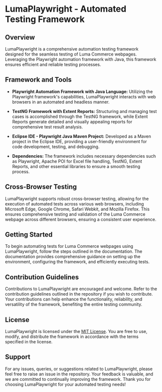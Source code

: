 # LumaPlaywright - Automated Testing Framework

## Overview

LumaPlaywright is a comprehensive automation testing framework designed for the seamless testing of Luma Commerce webpages. Leveraging the Playwright automation framework with Java, this framework ensures efficient and reliable testing processes.

## Framework and Tools

- **Playwright Automation Framework with Java Language:** Utilizing the Playwright framework's capabilities, LumaPlaywright interacts with web browsers in an automated and headless manner.

- **TestNG Framework with Extent Reports:** Structuring and managing test cases is accomplished through the TestNG framework, while Extent Reports generate detailed and visually appealing reports for comprehensive test result analysis.

- **Eclipse IDE - Playwright Java Maven Project:** Developed as a Maven project in the Eclipse IDE, providing a user-friendly environment for code development, testing, and debugging.

- **Dependencies:** The framework includes necessary dependencies such as Playwright, Apache POI for Excel file handling, TestNG, Extent Reports, and other essential libraries to ensure a smooth testing process.

## Cross-Browser Testing

LumaPlaywright supports robust cross-browser testing, allowing for the execution of automated tests across various web browsers, including Microsoft Edge, Google Chrome, Safari Webkit, and Mozilla Firefox. This ensures comprehensive testing and validation of the Luma Commerce webpage across different browsers, ensuring a consistent user experience.

## Getting Started

To begin automating tests for Luma Commerce webpages using LumaPlaywright, follow the steps outlined in the documentation. The documentation provides comprehensive guidance on setting up the environment, configuring the framework, and efficiently executing tests.

## Contribution Guidelines

Contributions to LumaPlaywright are encouraged and welcome. Refer to the contribution guidelines outlined in the repository if you wish to contribute. Your contributions can help enhance the functionality, reliability, and versatility of the framework, benefiting the entire testing community.

## License

LumaPlaywright is licensed under the [MIT License](LICENSE.md). You are free to use, modify, and distribute the framework in accordance with the terms specified in the license.

## Support

For any issues, queries, or suggestions related to LumaPlaywright, please feel free to raise an issue in the repository. Your feedback is valuable, and we are committed to continually improving the framework. Thank you for choosing LumaPlaywright for your automated testing needs!

